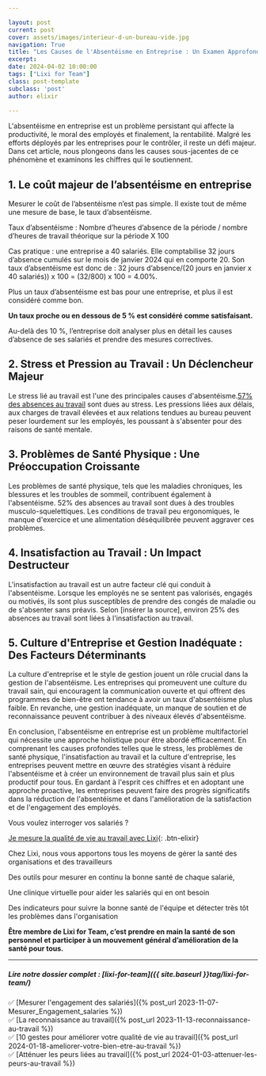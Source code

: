 ```yaml
---

layout: post
current: post
cover: assets/images/interieur-d-un-bureau-vide.jpg
navigation: True
title: "Les Causes de l'Absentéisme en Entreprise : Un Examen Approfondi"
excerpt: 
date: 2024-04-02 10:00:00
tags: ["Lixi for Team"]
class: post-template
subclass: 'post'
author: elixir
 
---
```


L'absentéisme en entreprise est un problème persistant qui affecte la productivité, le moral des employés et finalement, la rentabilité. Malgré les efforts déployés par les entreprises pour le contrôler, il reste un défi majeur. Dans cet article, nous plongeons dans les causes sous-jacentes de ce phénomène et examinons les chiffres qui le soutiennent.

## 1. Le coût majeur de l’absentéisme en entreprise
Mesurer le coût de l’absentéisme n’est pas simple. Il existe tout de même une mesure de base, le taux d’absentéisme.

Taux d’absentéisme : Nombre d’heures d’absence de la période / nombre d’heures de travail théorique sur la période X 100

Cas pratique : une entreprise a 40 salariés. Elle comptabilise 32 jours d’absence cumulés sur le mois de janvier 2024 qui en comporte 20. Son taux d’absentéisme est donc de : 32 jours d’absence/(20 jours en janvier x 40 salariés)) x 100 = (32/800) x 100 =  4.00%.

Plus un taux d’absentéisme est bas pour une entreprise, et plus il est considéré comme bon. 

**Un taux proche ou en dessous de 5 % est considéré comme satisfaisant.** 

Au-delà des 10 %, l’entreprise doit analyser plus en détail les causes d’absence de ses salariés et prendre des mesures correctives.

## 2. Stress et Pression au Travail : Un Déclencheur Majeur
Le stress lié au travail est l'une des principales causes d'absentéisme.[57% des absences au travail](https://www.parlonsrh.com/media/absenteisme-au-travail-les-salaries-absents-se-sentent-stresses-et-pas-assez-reconnus/) sont dues au stress. Les pressions liées aux délais, aux charges de travail élevées et aux relations tendues au bureau peuvent peser lourdement sur les employés, les poussant à s'absenter pour des raisons de santé mentale.


## 3. Problèmes de Santé Physique : Une Préoccupation Croissante

Les problèmes de santé physique, tels que les maladies chroniques, les blessures et les troubles de sommeil, contribuent également à l'absentéisme. 52% des absences au travail sont dues à des troubles musculo-squelettiques. Les conditions de travail peu ergonomiques, le manque d'exercice et une alimentation déséquilibrée peuvent aggraver ces problèmes.

## 4. Insatisfaction au Travail : Un Impact Destructeur

L'insatisfaction au travail est un autre facteur clé qui conduit à l'absentéisme. Lorsque les employés ne se sentent pas valorisés, engagés ou motivés, ils sont plus susceptibles de prendre des congés de maladie ou de s'absenter sans préavis. Selon [insérer la source], environ 25% des absences au travail sont liées à l'insatisfaction au travail.

## 5. Culture d'Entreprise et Gestion Inadéquate : Des Facteurs Déterminants
La culture d'entreprise et le style de gestion jouent un rôle crucial dans la gestion de l'absentéisme. Les entreprises qui promeuvent une culture du travail sain, qui encouragent la communication ouverte et qui offrent des programmes de bien-être ont tendance à avoir un taux d'absentéisme plus faible. En revanche, une gestion inadéquate, un manque de soutien et de reconnaissance peuvent contribuer à des niveaux élevés d'absentéisme.

En conclusion, l'absentéisme en entreprise est un problème multifactoriel qui nécessite une approche holistique pour être abordé efficacement. En comprenant les causes profondes telles que le stress, les problèmes de santé physique, l'insatisfaction au travail et la culture d'entreprise, les entreprises peuvent mettre en œuvre des stratégies visant à réduire l'absentéisme et à créer un environnement de travail plus sain et plus productif pour tous.
En gardant à l'esprit ces chiffres et en adoptant une approche proactive, les entreprises peuvent faire des progrès significatifs dans la réduction de l'absentéisme et dans l'amélioration de la satisfaction et de l'engagement des employés.

Vous voulez interroger vos salariés ? 

[Je mesure la qualité de vie au travail avec Lixi](https://www.heylixi.fr/lixi-for-team/){: .btn-elixir}


Chez Lixi, nous vous apportons tous les moyens de gérer la santé des organisations et des travailleurs

Des outils pour mesurer en continu la bonne santé de chaque salarié,

Une clinique virtuelle pour aider les salariés qui en ont besoin

Des indicateurs pour suivre la bonne santé de l'équipe et détecter très tôt les problèmes dans l'organisation

**Être membre de Lixi for Team, c’est prendre en main la santé de son personnel et participer à un mouvement général d’amélioration de la santé pour tous.**


---
  
##### Lire notre dossier complet : [lixi-for-team]({{ site.baseurl }}tag/lixi-for-team/)

✅ [Mesurer l'engagement des salariés]({% post_url 2023-11-07-Mesurer_Engagement_salaries %})  
✅ [La reconnaissance au travail]({% post_url 2023-11-13-reconnaissance-au-travail %})  
✅ [10 gestes pour améliorer votre qualité de vie au travail]({% post_url 2024-01-18-ameliorer-votre-bien-etre-au-travail %})  
✅ [Atténuer les peurs liées au travail]({% post_url 2024-01-03-attenuer-les-peurs-au-travail %})  
